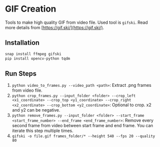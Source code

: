 # GIF Creation

Tools to make high quality GIF from video file. Used tool is `gifski`. Read more details from [https://gif.ski/](https://gif.ski/).

## Installation

```bash
snap install ffmpeg gifski
pip install opencv-python tqdm
```

## Run Steps

1. `python video_to_frames.py --video_path <path>`: Extract .png frames from video file.
1. `python crop_frames.py --input_folder <folder> --crop_left <x1_coordinate> --crop_top <y1_coordinate> --crop_right <x2_coordinate> --crop_bottom <y2_coordinate>`: Optional to crop. x2 and y2 can be negative.
1. `python remove_frames.py --input_folder <folder> --start_frame <start_frame_number> --end_frame <end_frame_number>`: Remove every second frame from video between start frame and end frame. You can iterate this step multiple times.
1. `gifski -o file.gif frames_folder/* --height 540 --fps 20 --quality 80`
